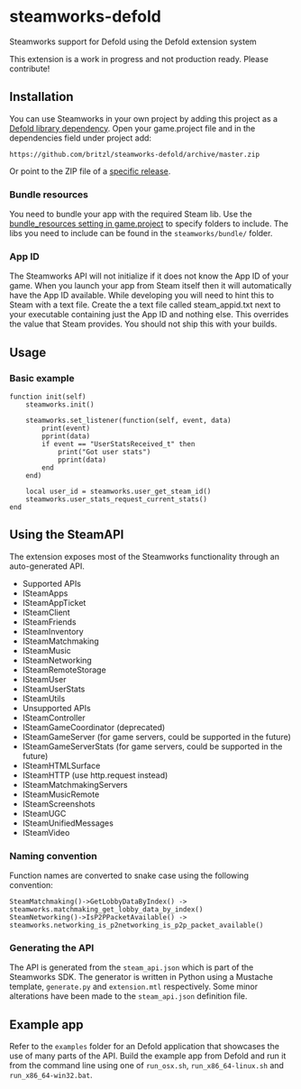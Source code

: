 # steamworks-defold
Steamworks support for Defold using the Defold extension system

This extension is a work in progress and not production ready. Please contribute!

## Installation
You can use Steamworks in your own project by adding this project as a [Defold library dependency](http://www.defold.com/manuals/libraries/). Open your game.project file and in the dependencies field under project add:

	https://github.com/britzl/steamworks-defold/archive/master.zip

Or point to the ZIP file of a [specific release](https://github.com/britzl/steamworks-defold/releases).

### Bundle resources
You need to bundle your app with the required Steam lib. Use the [bundle_resources setting in game.project](https://www.defold.com/manuals/project-settings/#_project) to specify folders to include. The libs you need to include can be found in the `steamworks/bundle/` folder.

### App ID
The Steamworks API will not initialize if it does not know the App ID of your game. When you launch your app from Steam itself then it will automatically have the App ID available. While developing you will need to hint this to Steam with a text file. Create the a text file called steam_appid.txt next to your executable containing just the App ID and nothing else. This overrides the value that Steam provides. You should not ship this with your builds.

## Usage
### Basic example

	function init(self)
		steamworks.init()

		steamworks.set_listener(function(self, event, data)
			print(event)
			pprint(data)
			if event == "UserStatsReceived_t" then
				print("Got user stats")
				pprint(data)
			end
		end)

		local user_id = steamworks.user_get_steam_id()
		steamworks.user_stats_request_current_stats()
	end

## Using the SteamAPI
The extension exposes most of the Steamworks functionality through an auto-generated API.

* Supported APIs
 * ISteamApps
 * ISteamAppTicket
 * ISteamClient
 * ISteamFriends
 * ISteamInventory
 * ISteamMatchmaking
 * ISteamMusic
 * ISteamNetworking
 * ISteamRemoteStorage
 * ISteamUser
 * ISteamUserStats
 * ISteamUtils
* Unsupported APIs
 * ISteamController
 * ISteamGameCoordinator (deprecated)
 * ISteamGameServer (for game servers, could be supported in the future)
 * ISteamGameServerStats (for game servers, could be supported in the future)
 * ISteamHTMLSurface
 * ISteamHTTP (use http.request instead)
 * ISteamMatchmakingServers
 * ISteamMusicRemote
 * ISteamScreenshots
 * ISteamUGC
 * ISteamUnifiedMessages
 * ISteamVideo

### Naming convention
Function names are converted to snake case using the following convention:

	SteamMatchmaking()->GetLobbyDataByIndex() -> steamworks.matchmaking_get_lobby_data_by_index()
	SteamNetworking()->IsP2PPacketAvailable() -> steamworks.networking_is_p2networking_is_p2p_packet_available()

### Generating the API
The API is generated from the `steam_api.json` which is part of the Steamworks SDK. The generator is written in Python using a Mustache template, `generate.py` and `extension.mtl` respectively. Some minor alterations have been made to the `steam_api.json` definition file.

## Example app
Refer to the `examples` folder for an Defold application that showcases the use of many parts of the API. Build the example app from Defold and run it from the command line using one of `run_osx.sh`, `run_x86_64-linux.sh` and `run_x86_64-win32.bat`.
